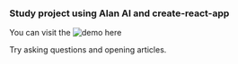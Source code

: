 ### Study project using Alan AI and create-react-app

You can visit the ![demo here](http://newsreader-ai.vercel.app)

Try asking questions and opening articles.
